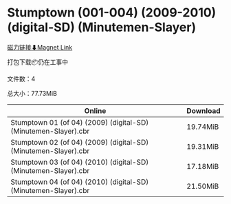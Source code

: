 # Stumptown (001-004) (2009-2010) (digital-SD) (Minutemen-Slayer)

[磁力链接⬇Magnet Link](magnet:?xt=urn:btih:50a84bbbb13d16f088163c29d4524166f5aefc13&dn=Stumptown%20%28001-004%29%20%282009-2010%29%20%28digital-SD%29%20%28Minutemen-Slayer%29)

打包下载📦仍在工事中

文件数：4

总大小：77.73MiB

Online | Download
--- | ---
Stumptown 01 (of 04) (2009) (digital-SD) (Minutemen-Slayer).cbr | 19.74MiB
Stumptown 02 (of 04) (2009) (digital-SD) (Minutemen-Slayer).cbr | 19.31MiB
Stumptown 03 (of 04) (2010) (digital-SD) (Minutemen-Slayer).cbr | 17.18MiB
Stumptown 04 (of 04) (2010) (digital-SD) (Minutemen-Slayer).cbr | 21.50MiB